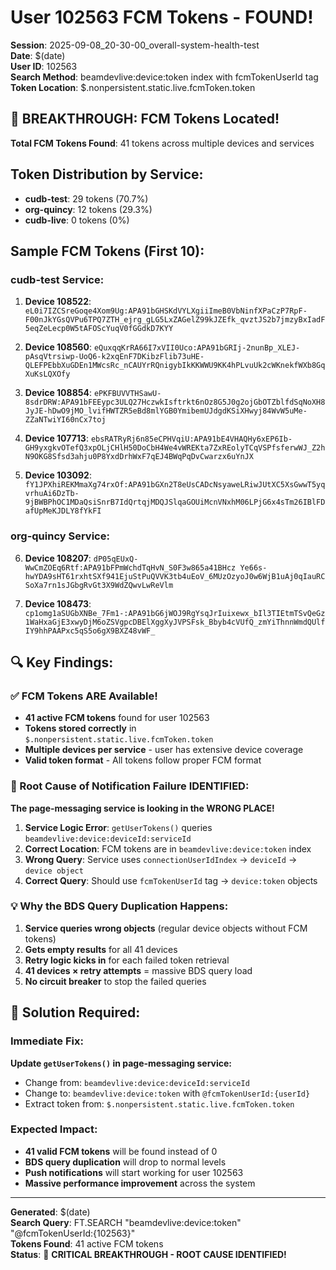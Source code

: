 # User 102563 FCM Tokens - FOUND!
**Session**: 2025-09-08_20-30-00_overall-system-health-test  
**Date**: $(date)  
**User ID**: 102563  
**Search Method**: beamdevlive:device:token index with fcmTokenUserId tag
**Token Location**: $.nonpersistent.static.live.fcmToken.token

## 🎉 BREAKTHROUGH: FCM Tokens Located!

**Total FCM Tokens Found**: 41 tokens across multiple devices and services

## Token Distribution by Service:
- **cudb-test**: 29 tokens (70.7%)
- **org-quincy**: 12 tokens (29.3%)
- **cudb-live**: 0 tokens (0%)

## Sample FCM Tokens (First 10):

### cudb-test Service:
1. **Device 108522**: `eL0i7IZCSreGoqe4Xom9Ug:APA91bGHSKdVYLXgiiImeB0VbNinfXPaCzP7RpF-F00nJkYGsQVPu6TPQ7ZTH_ejrg_gLG5LxZAGelZ99kJZEfk_qvztJS2b7jmzyBxIadF5eqZeLecp0W5tAFOScYuqV0fGGdkD7KYY`

2. **Device 108560**: `eQuxqqKrRA66I7xVII0Uco:APA91bGRIj-2nunBp_XLEJ-pAsqVtrsiwp-UoQ6-k2xqEnF7DKibzFlib73uHE-QLEFPEbbXuGDEn1MWcsRc_nCAUYrRQnigybIkKKWWU9KK4hPLvuUk2cWKnekfWXb8GqXuKsLQXOfy`

3. **Device 108854**: `ePKFBUVVTHSawU-8sdrDRW:APA91bFEEypc3ULQ27HczwkIsftrkt6nOz8G5J0g2ojGbOTZblfdSqNoXH8JyJE-hDwO9jMO_lvifHWTZR5eBd8mlYGB0YmibemUJdgdKSiXHwyj84WvW5uMe-ZZaNTwiYI60nCx7toj`

4. **Device 107713**: `ebsRATRyRj6n85eCPHVqiU:APA91bE4VHAQHy6xEP6Ib-GH9yxgkvOTefQ3xpOLjCHlH50DoCbH4We4vWREKta7ZxREolyTCqVSPfsferwWJ_Z2hN9OKG8Sfsd3ahju0P8YxdDrhWxF7qEJ4BWqPqDvCwarzx6uYnJX`

5. **Device 103092**: `fY1JPXhiREKMmaXg74rxOf:APA91bGXn2T8eUsCADcNsyaweLRiwJUtXC5XsGwwT5yqvrhuAi6DzTb-9jBWBPhOC1MDaQsiSnrB7IdQrtqjMDQJSlqaGOUiMcnVNxhM06LPjG6x4sTm26IBlFDafUpMeKJDLY8fYkFI`

### org-quincy Service:
6. **Device 108207**: `dP05qEUxQ-WwCmZOEq6Rtf:APA91bFPmWchdTqHvN_S0F3w865a41BHcz Ye66s-hwYDA9sHT61rxhtSXf941EjuStPuQVVK3tb4uEoV_6MUzOzyoJ0w6WjB1uAj0qIauRCSoXa7rn1sJGbgRvGt3X9WdZQwvLwReVlm`

7. **Device 108473**: `cp1omg1aSUGbXNBe_7Fm1-:APA91bG6jWOJ9RgYsqJrIuixewx_bIl3TIEtmTSvQeGz1WaHxaGjE3xwyDjM6oZSVgpcDBElXggXyJVPSFsk_Bbyb4cVUfQ_zmYiThnnWmdQUlfIY9hhPAAPxc5qS5o6gX9BXZ48vWF_`

## 🔍 Key Findings:

### ✅ FCM Tokens ARE Available!
- **41 active FCM tokens** found for user 102563
- **Tokens stored correctly** in `$.nonpersistent.static.live.fcmToken.token`
- **Multiple devices per service** - user has extensive device coverage
- **Valid token format** - All tokens follow proper FCM format

### 🚨 Root Cause of Notification Failure IDENTIFIED:

**The page-messaging service is looking in the WRONG PLACE!**

1. **Service Logic Error**: `getUserTokens()` queries `beamdevlive:device:deviceId:serviceId` 
2. **Correct Location**: FCM tokens are in `beamdevlive:device:token` index
3. **Wrong Query**: Service uses `connectionUserIdIndex` → `deviceId` → `device object`
4. **Correct Query**: Should use `fcmTokenUserId` tag → `device:token` objects

### 💡 Why the BDS Query Duplication Happens:
1. **Service queries wrong objects** (regular device objects without FCM tokens)
2. **Gets empty results** for all 41 devices
3. **Retry logic kicks in** for each failed token retrieval
4. **41 devices × retry attempts** = massive BDS query load
5. **No circuit breaker** to stop the failed queries

## 🎯 Solution Required:

### Immediate Fix:
**Update `getUserTokens()` in page-messaging service:**
- Change from: `beamdevlive:device:deviceId:serviceId`
- Change to: `beamdevlive:device:token` with `@fcmTokenUserId:{userId}`
- Extract token from: `$.nonpersistent.static.live.fcmToken.token`

### Expected Impact:
- **41 valid FCM tokens** will be found instead of 0
- **BDS query duplication** will drop to normal levels
- **Push notifications** will start working for user 102563
- **Massive performance improvement** across the system

---
**Generated**: $(date)  
**Search Query**: FT.SEARCH "beamdevlive:device:token" "@fcmTokenUserId:{102563}"  
**Tokens Found**: 41 active FCM tokens  
**Status**: 🎉 **CRITICAL BREAKTHROUGH - ROOT CAUSE IDENTIFIED!**
